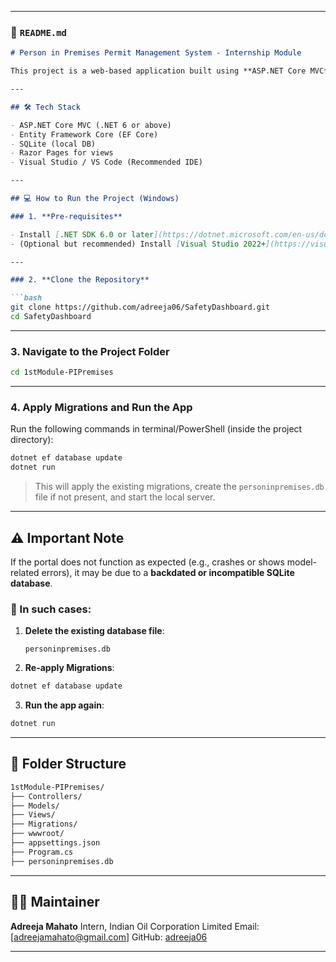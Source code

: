 


---

### 📄 `README.md`

````markdown
# Person in Premises Permit Management System - Internship Module

This project is a web-based application built using **ASP.NET Core MVC**, **Entity Framework Core**, and **SQLite**, designed to manage entries and permits for individuals inside a premises or workplace. It was developed as part of an internship project.

---

## 🛠️ Tech Stack

- ASP.NET Core MVC (.NET 6 or above)
- Entity Framework Core (EF Core)
- SQLite (local DB)
- Razor Pages for views
- Visual Studio / VS Code (Recommended IDE)

---

## 💻 How to Run the Project (Windows)

### 1. **Pre-requisites**

- Install [.NET SDK 6.0 or later](https://dotnet.microsoft.com/en-us/download)
- (Optional but recommended) Install [Visual Studio 2022+](https://visualstudio.microsoft.com/) with ASP.NET and web development workload.

---

### 2. **Clone the Repository**

```bash
git clone https://github.com/adreeja06/SafetyDashboard.git
cd SafetyDashboard
````

---

### 3. **Navigate to the Project Folder**

```bash
cd 1stModule-PIPremises
```

---

### 4. **Apply Migrations and Run the App**

Run the following commands in terminal/PowerShell (inside the project directory):

```bash
dotnet ef database update
dotnet run
```

> This will apply the existing migrations, create the `personinpremises.db` file if not present, and start the local server.

---

## ⚠️ Important Note

If the portal does not function as expected (e.g., crashes or shows model-related errors), it may be due to a **backdated or incompatible SQLite database**.

### 🔄 In such cases:

1. **Delete the existing database file**:

   ```
   personinpremises.db
   ```

2. **Re-apply Migrations**:

```bash
dotnet ef database update
```

3. **Run the app again**:

```bash
dotnet run
```

---

## 📁 Folder Structure

```bash
1stModule-PIPremises/
├── Controllers/
├── Models/
├── Views/
├── Migrations/
├── wwwroot/
├── appsettings.json
├── Program.cs
├── personinpremises.db
```

---

## 🙋‍♂️ Maintainer

**Adreeja Mahato**
Intern, Indian Oil Corporation Limited
Email: \[adreejamahato@gmail.com]
GitHub: [adreeja06](https://github.com/adreeja06)

---


